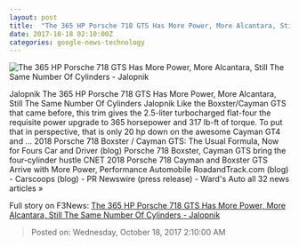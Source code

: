 ```yaml
---
layout: post
title:  "The 365 HP Porsche 718 GTS Has More Power, More Alcantara, Still The Same Number Of Cylinders - Jalopnik"
date: 2017-10-18 02:10:00Z
categories: google-news-technology
---
```


![The 365 HP Porsche 718 GTS Has More Power, More Alcantara, Still The Same Number Of Cylinders - Jalopnik](https://i.kinja-img.com/gawker-media/image/upload/s--WVjkJRHk--/c_fill,fl_progressive,g_center,h_450,q_80,w_800/ujtfhgrq6ydzqmq9k378.jpg)

Jalopnik The 365 HP Porsche 718 GTS Has More Power, More Alcantara, Still The Same Number Of Cylinders Jalopnik Like the Boxster/Cayman GTS that came before, this trim gives the 2.5-liter turbocharged flat-four the requisite power upgrade to 365 horsepower and 317 lb-ft of torque. To put that in perspective, that is only 20 hp down on the awesome Cayman GT4 and ... 2018 Porsche 718 Boxster / Cayman GTS: The Usual Formula, Now for Fours Car and Driver (blog) Porsche 718 Boxster, Cayman GTS bring the four-cylinder hustle CNET 2018 Porsche 718 Cayman and Boxster GTS Arrive with More Power, Performance Automobile RoadandTrack.com (blog) - Carscoops (blog) - PR Newswire (press release) - Ward's Auto all 32 news articles »


Full story on F3News: [The 365 HP Porsche 718 GTS Has More Power, More Alcantara, Still The Same Number Of Cylinders - Jalopnik](http://www.f3nws.com/n/NZfcSC)

> Posted on: Wednesday, October 18, 2017 2:10:00 AM
